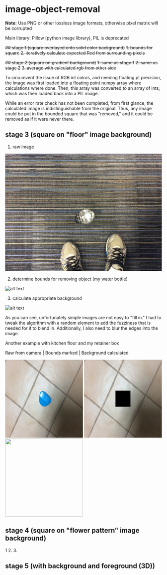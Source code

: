 # image-object-removal

**Note:** Use PNG or other lossless image formats, otherwise pixel matrix will be corrupted

Main library: Pillow (python image library), PIL is deprecated

~~## stage 1 (square overlayed onto solid color background)~~
~~1. bounds for square~~
~~2. iteratively calculate expected Red from surrounding pixels~~

~~## stage 2 (square on gradient background)~~
~~1. same as stage 1~~
~~2. same as stage 2~~
~~3. average with calculated rgb from other side~~

To circumvent the issue of RGB int colors, and needing floating pt precision, the image was first loaded into a floating point numpy array where calculations where done. Then, this array was converted to an array of ints, which was then loaded back into a PIL image.

While an error rate check has not been completed, from first glance, the calculated image is indistinguishable from the original. Thus, any image could be put in the bounded square that was "removed," and it could be removed as if it were never there.

## stage 3 (square on "floor" image background)
1. raw image

![alt text](https://raw.githubusercontent.com/silpian/image-object-removal/master/image_01.png)

2. determine bounds for removing object (my water bottle)

![alt text](https://raw.githubusercontent.com/silpian/image-object-removal/master/image_01_hole.png)

3. calculate appropriate background

![alt text](https://raw.githubusercontent.com/silpian/image-object-removal/master/image_01_hole_removed.png)

As you can see, unfortunately simple images are not easy to "fill in." I had to tweak the algorithm with a random element to add the fuzziness that is needed for it to blend in. Additionally, I also need to blur the edges into the image.

Another example with kitchen floor and my retainer box

Raw from camera | Bounds marked | Background calculated

<img src="https://raw.githubusercontent.com/silpian/image-object-removal/master/data/img/raw/floor_4.png" width="250" height = "250"/> <img src="https://raw.githubusercontent.com/silpian/image-object-removal/master/data/img/intermediate/floor_4_hole.png" width="250" height = "250"/> <img src="https://raw.githubusercontent.com/silpian/image-object-removal/master/data/img/calculated/floor_4_hole_removed_one_side.png" width="250" height = "250"/>

## stage 4 (square on "flower pattern" image background)
1
2.
3.

## stage 5 (with background and foreground (3D))
